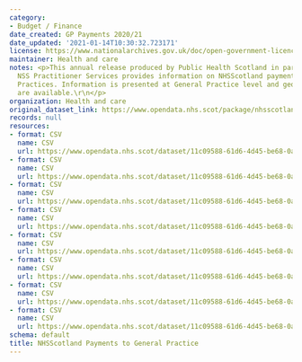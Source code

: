 ```yaml
---
category:
- Budget / Finance
date_created: GP Payments 2020/21
date_updated: '2021-01-14T10:30:32.723171'
license: https://www.nationalarchives.gov.uk/doc/open-government-licence/version/3/
maintainer: Health and care
notes: <p>This annual release produced by Public Health Scotland in partnership with
  NSS Practitioner Services provides information on NHSScotland payments to General
  Practices. Information is presented at General Practice level and geographical hierarchies
  are available.\r\n</p>
organization: Health and care
original_dataset_link: https://www.opendata.nhs.scot/package/nhsscotland-payments-to-general-practice
records: null
resources:
- format: CSV
  name: CSV
  url: https://www.opendata.nhs.scot/dataset/11c09588-61d6-4d45-be68-0a98fd061003/resource/79b1c49b-da32-4f71-adb1-355174e2db89/download/gppayments2020-21.csv
- format: CSV
  name: CSV
  url: https://www.opendata.nhs.scot/dataset/11c09588-61d6-4d45-be68-0a98fd061003/resource/e88cb482-6bf2-4cc0-a548-c2f7409af607/download/gppayments2019-20.csv
- format: CSV
  name: CSV
  url: https://www.opendata.nhs.scot/dataset/11c09588-61d6-4d45-be68-0a98fd061003/resource/0dc48fd0-6321-42ed-a335-ab3d195682ec/download/gppayments2018-19.csv
- format: CSV
  name: CSV
  url: https://www.opendata.nhs.scot/dataset/11c09588-61d6-4d45-be68-0a98fd061003/resource/46c9f7ed-ed37-44e6-b3a7-6ccced1d5740/download/gppayments2017-18.csv
- format: CSV
  name: CSV
  url: https://www.opendata.nhs.scot/dataset/11c09588-61d6-4d45-be68-0a98fd061003/resource/8c4a4fba-0d91-4b97-8643-f250d1938419/download/gppayments2016-17.csv
- format: CSV
  name: CSV
  url: https://www.opendata.nhs.scot/dataset/11c09588-61d6-4d45-be68-0a98fd061003/resource/42ae85ea-e0a7-4695-b399-6bbe0a400450/download/gppayments2015-16.csv
- format: CSV
  name: CSV
  url: https://www.opendata.nhs.scot/dataset/11c09588-61d6-4d45-be68-0a98fd061003/resource/8983146b-bb92-4a6f-adb0-e97f80794ffd/download/gppayments2014-15.csv
- format: CSV
  name: CSV
  url: https://www.opendata.nhs.scot/dataset/11c09588-61d6-4d45-be68-0a98fd061003/resource/49db89d6-276c-4cbf-9233-2c41a0f67084/download/gppayments2013-14.csv
schema: default
title: NHSScotland Payments to General Practice
---
```

